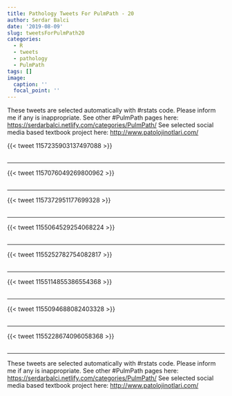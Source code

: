 ```yaml
---
title: Pathology Tweets For PulmPath - 20
author: Serdar Balci
date: '2019-08-09'
slug: tweetsForPulmPath20
categories:
  - R
  - tweets
  - pathology
  - PulmPath
tags: []
image:
  caption: ''
  focal_point: ''
---
```



These tweets are selected automatically with #rstats code. Please inform me if any is inappropriate.
See other #PulmPath pages here: https://serdarbalci.netlify.com/categories/PulmPath/ 
See selected social media based textbook project here: http://www.patolojinotlari.com/

{{< tweet 1157235903137497088 >}}
<br>
<br>
<hr>
{{< tweet 1157076049269800962 >}}
<br>
<br>
<hr>
{{< tweet 1157372951177699328 >}}
<br>
<br>
<hr>
{{< tweet 1155064529254068224 >}}
<br>
<br>
<hr>
{{< tweet 1155252782754082817 >}}
<br>
<br>
<hr>
{{< tweet 1155114855386554368 >}}
<br>
<br>
<hr>
{{< tweet 1155094688082403328 >}}
<br>
<br>
<hr>
{{< tweet 1155228674096058368 >}}
<br>
<br>
<hr>


These tweets are selected automatically with #rstats code. Please inform me if any is inappropriate.
See other #PulmPath pages here: https://serdarbalci.netlify.com/categories/PulmPath/ 
See selected social media based textbook project here: http://www.patolojinotlari.com/
